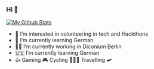 ### Hi 👋

[![My Github Stats](https://github-readme-stats.vercel.app/api?username=umar-dds&hide=stars,issues&count_private=true&show_icons=true&theme=dark&show_owner=false)](https://github.com/anuraghazra/github-readme-stats)

<!-- [![Top Langs](https://github-readme-stats.vercel.app/api/top-langs/?username=umar-dds&theme=dark)](https://github.com/anuraghazra/github-readme-stats) -->

- 👀 I’m interested in volunteering in tech and Hackthons
- 🌱 I’m currently learning German
- 👨‍💻 I’m currently working in Diconium Berlin
- 🇩🇪 I’m currently learning German
- 👍 Gaming 🎮 Cycling 🚴🏻‍♂️ Travelling 🛩 


<!---
umar-dds/umar-dds is a ✨ special ✨ repository because its `README.md` (this file) appears on your GitHub profile.
You can click the Preview link to take a look at your changes.
--->

